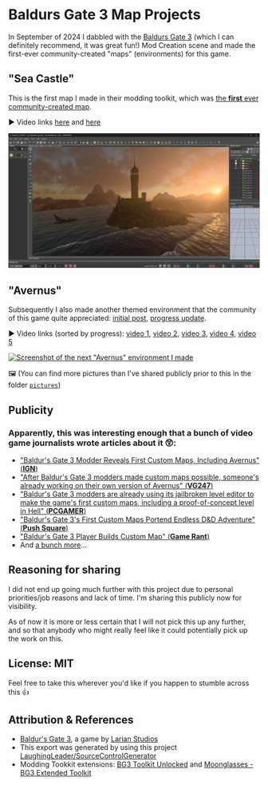 Baldurs Gate 3 Map Projects
=======

In September of 2024 I dabbled with the [Baldurs Gate 3](https://baldursgate3.game/) (which I can definitely recommend, it was great fun!) Mod Creation scene and made the first-ever community-created "maps" (environments) for this game.


## "Sea Castle"
This is the first map I made in their modding toolkit, which was [the **first** ever community-created map](https://www.reddit.com/r/BaldursGate3/comments/1ffuhay/custom_map_created_using_unlocked_toolkit/).

▶️ Video links [here](https://youtu.be/_LOF3d7aLZ0?si=4RnMbY207fOfH1kM) and [here](https://youtu.be/O9uEtt3Ej8M?si=nYYsvqLBhGDUX4O1)

[![Screenshot of the first little castle near the water that I made](./pictures/Screenshot_2024-09-13_140306.png)](https://www.youtube.com/watch?v=_LOF3d7aLZ0)

## "Avernus"

Subsequently I also made another themed environment that the community of this game quite appreciated: [initial post](https://www.reddit.com/r/BaldursGate3/comments/1fi2l08/avernus_caelidinspired_map_using_the_unlocked/), [progress update](https://www.reddit.com/r/BaldursGate3/comments/1fnn5s8/avernus_caelid_custom_map_mod_progress/).

▶️ Video links (sorted by progress): [video 1](https://www.youtube.com/watch?v=5UoBYo4iJv4), [video 2](https://www.youtube.com/watch?v=X1KwYIs0FbM&), [video 3](https://www.youtube.com/watch?v=Kw-x5eWnPSc), [video 4](https://www.youtube.com/watch?v=wKBkko6KJhA), [video 5](https://www.youtube.com/watch?v=W0hGxIy2xsc)

[![Screenshot of the next "Avernus" environment I made](./pictures/Screenshot_2024-09-23_170312.png)](https://www.youtube.com/watch?v=W0hGxIy2xsc)

🖼️ (You can find more pictures than I've shared publicly prior to this in the folder [`pictures`](./pictures/))

## Publicity
### Apparently, this was interesting enough that a bunch of video game journalists wrote articles about it 😲:

- ["Baldur's Gate 3 Modder Reveals First Custom Maps, Including Avernus" (**IGN**)](https://www.ign.com/articles/baldurs-gate-3-modder-reveals-first-custom-maps-including-avernus)
- ["After Baldur's Gate 3 modders made custom maps possible, someone's already working on their own version of Avernus" (**VG247**)](https://www.vg247.com/baldurs-gate-3-modders-made-custom-maps-possible-someone-working-on-avernus)
- ["Baldur's Gate 3 modders are already using its jailbroken level editor to make the game's first custom maps, including a proof-of-concept level in Hell" (**PCGAMER**)](https://www.pcgamer.com/games/baldurs-gate/baldur-s-gate-3-modders-are-already-using-its-jailbroken-level-editor-to-make-the-game-s-first-custom-maps-including-a-proof-of-concept-level-in-hell/)
- ["Baldur's Gate 3's First Custom Maps Portend Endless D&D Adventure" (**Push Square**)](https://www.pushsquare.com/news/2024/09/baldurs-gate-3s-first-custom-maps-portend-endless-dandd-adventure)
- ["Baldur's Gate 3 Player Builds Custom Map" (**Game Rant**)](https://gamerant.com/baldurs-gate-3-player-custom-map/)
- And [a bunch more](https://www.google.com/search?q=baldurs+gate+3+custom+maps&sca_esv=60f97cbc684a995f&biw=2047&bih=990&sxsrf=AHTn8zo4V1JYPexw_mX6zbFT606msKi9Tg%3A1743677577671&source=lnt&tbs=cdr%3A1%2Ccd_min%3A9%2F1%2F2024%2Ccd_max%3A9%2F30%2F2024&tbm=nws)...

## Reasoning for sharing

I did not end up going much further with this project due to personal priorities/job reasons and lack of time.
I'm sharing this publicly now for visibility.

As of now it is more or less certain that I will not pick this up any further, and so that anybody who might really feel like it could potentially pick up the work on this.

## License: MIT

Feel free to take this wherever you'd like if you happen to stumble across this 👍

## Attribution & References
- [Baldur's Gate 3](https://store.steampowered.com/app/1086940/Baldurs_Gate_3/), a game by [Larian Studios](http://larian.com/)
- This export was generated by using this project [LaughingLeader/SourceControlGenerator](https://github.com/LaughingLeader/SourceControlGenerator)
- Modding Tookkit extensions: [BG3 Toolkit Unlocked](https://www.nexusmods.com/baldursgate3/mods/12021) and [Moonglasses - BG3 Extended Toolkit](https://www.nexusmods.com/baldursgate3/mods/12308?tab=posts)